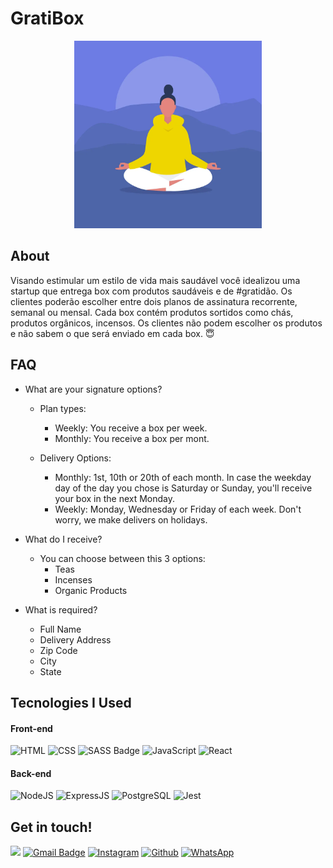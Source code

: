 # GratiBox

<p align="center" >
<img src="https://github.com/driven-exercises/Projeto-GratiBox/blob/a09f21f55810dd55c09230dd88ed027151e81043/image05.webp" width="300" height="300"/>
</p>


## About
Visando estimular um estilo de vida mais saudável você idealizou uma startup que entrega box com produtos saudáveis e de #gratidão. Os clientes poderão escolher entre dois planos de assinatura recorrente, semanal ou mensal. Cada box contém produtos sortidos como chás, produtos orgânicos, incensos. Os clientes não podem escolher os produtos e não sabem o que será enviado em cada box. 😇

## FAQ

- What are your signature options?
    - Plan types:
        - Weekly: You receive a box per week.
        - Monthly: You receive a box per mont.

    - Delivery Options:
        - Monthly: 1st, 10th or 20th of each month. In case the weekday day of the day you chose is Saturday or Sunday, you'll receive your box in the next Monday. 
        - Weekly: Monday, Wednesday or Friday of each week. Don't worry, we make delivers on holidays.

 - What do I receive?
    - You can choose between this 3 options:
        - Teas
        - Incenses
        - Organic Products

- What is required?
    - Full Name
    - Delivery Address
    - Zip Code
    - City
    - State


## Tecnologies I Used

#### **Front-end**

![HTML](https://img.shields.io/badge/HTML5-E34F26?style=flat-square&logo=html5&logoColor=white) 
![CSS](https://img.shields.io/badge/CSS3-1572B6?style=flat-square&logo=css3&logoColor=white)
![SASS Badge](https://img.shields.io/badge/Sass-CC6699?style=flat-square&logo=sass&logoColor=white)
![JavaScript](https://img.shields.io/badge/JavaScript-F7DF1E?style=flat-square&logo=javascript&logoColor=black)
![React](https://img.shields.io/badge/React-20232A?style=flat-square&logo=react&logoColor=61DAFB)

#### **Back-end**

![NodeJS](https://img.shields.io/badge/Node.js-43853D?style=flat-square&logo=node.js&logoColor=white)
![ExpressJS](https://img.shields.io/badge/Express.js-404D59?style=flat-square&logo=express&logoColor=white)
![PostgreSQL](https://img.shields.io/badge/PostgreSQL-316192?style=flat-square&logo=postgresql&logoColor=white)
![Jest](https://img.shields.io/badge/Jest-C21325?style=flat-square&logo=jest&logoColor=white)

## Get in touch!
[<img src="https://img.shields.io/badge/LinkedIn-0077B5?style=for-the-badge&logo=linkedin&logoColor=white" />](https://www.linkedin.com/in/pina-pedrolucas)
[![Gmail Badge](https://img.shields.io/badge/Gmail-D14836?style=for-the-badge&logo=gmail&logoColor=white)](mailto:pedrolucaspina22@gmail.com)
[![Instagram](https://img.shields.io/badge/Instagram-E4405F?style=for-the-badge&logo=instagram&logoColor=white)](https://www.instagram.com/pedrolpin4/)
[![Github](https://img.shields.io/badge/GitHub-100000?style=for-the-badge&logo=github&logoColor=white)](https://github.com/pedrolpin4)
[![WhatsApp](https://img.shields.io/badge/WhatsApp-25D366?style=for-the-badge&logo=whatsapp&logoColor=white)](https://api.whatsapp.com/send?phone=5521967431453&text=Olá,%20meu%20amigo!)
    
